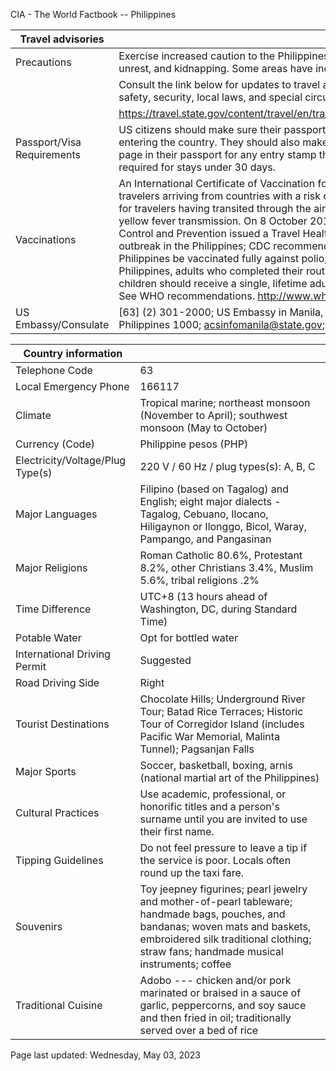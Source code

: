 CIA - The World Factbook -- Philippines

| Travel advisories | |
| --- | --- |
| Precautions | Exercise increased caution to the Philippines due to crime, terrorism, civil unrest, and kidnapping. Some areas have increased risk. |
| | Consult the link below for updates to travel advisories and statements on safety, security, local laws, and special circumstances in this country. |
| | <https://travel.state.gov/content/travel/en/traveladvisories/traveladvisories.html> |
| Passport/Visa Requirements | US citizens should make sure their passport is valid at the date of their entering the country. They should also make sure they have at least 1 blank page in their passport for any entry stamp that will be required. A visa is not required for stays under 30 days. |
| Vaccinations | An International Certificate of Vaccination for yellow fever is required for travelers arriving from countries with a risk of yellow fever transmission and for travelers having transited through the airport of a country with risk of yellow fever transmission. On 8 October 2019, the Centers for Disease Control and Prevention issued a Travel Health Notice regarding a polio outbreak in the Philippines; CDC recommends that all travelers to the Philippines be vaccinated fully against polio; before traveling to the Philippines, adults who completed their routine polio vaccine series as children should receive a single, lifetime adult booster dose of polio vaccine. See WHO recommendations.  <http://www.who.int/> |
| US Embassy/Consulate | [63] (2) 301-2000; US Embassy in Manila, 1201 Roxas Boulevard, Manila, Philippines 1000; acsinfomanila@state.gov; https://ph.usembassy.gov/ |

| Country information |  |
| --- | --- |
| Telephone Code | 63 |
| Local Emergency Phone | 166117 |
| Climate | Tropical marine; northeast monsoon (November to April); southwest monsoon (May to October) |
| Currency (Code) | Philippine pesos (PHP) |
| Electricity/Voltage/Plug Type(s) | 220 V / 60 Hz / plug types(s): A, B, C |
| Major Languages | Filipino (based on Tagalog) and English; eight major dialects - Tagalog, Cebuano, Ilocano, Hiligaynon or Ilonggo, Bicol, Waray, Pampango, and Pangasinan |
| Major Religions | Roman Catholic 80.6%, Protestant 8.2%, other Christians 3.4%, Muslim 5.6%, tribal religions .2% |
| Time Difference | UTC+8 (13 hours ahead of Washington, DC, during Standard Time) |
| Potable Water | Opt for bottled water |
| International Driving Permit | Suggested |
| Road Driving Side | Right |
| Tourist Destinations | Chocolate Hills; Underground River Tour; Batad Rice Terraces; Historic Tour of Corregidor Island (includes Pacific War Memorial, Malinta Tunnel); Pagsanjan Falls |
| Major Sports | Soccer, basketball, boxing, arnis (national martial art of the Philippines) |
| Cultural Practices | Use academic, professional, or honorific titles and a person's surname until you are invited to use their first name. |
| Tipping Guidelines | Do not feel pressure to leave a tip if the service is poor. Locals often round up the taxi fare. |
| Souvenirs | Toy jeepney figurines; pearl jewelry and mother-of-pearl tableware; handmade bags, pouches, and bandanas; woven mats and baskets, embroidered silk traditional clothing; straw fans; handmade musical instruments; coffee |
| Traditional Cuisine | Adobo --- chicken and/or pork marinated or braised in a sauce of garlic, peppercorns, and soy sauce and then fried in oil; traditionally served over a bed of rice |

Page last updated: Wednesday, May 03, 2023
